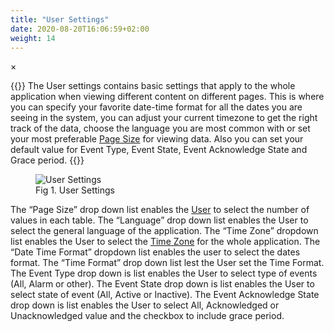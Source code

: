 ```yaml
---
title: "User Settings"
date: 2020-08-20T16:06:59+02:00
weight: 14
---
```


<!-- The Modal -->
<div id="myModal" class="modal">
  <span class="close">&times;</span>
  <img class="modal-content" id="img01">
  <div id="caption"></div>
</div>

{{<lead>}}
The User settings contains basic settings that apply to the whole application when viewing different content on different pages. This is where you can specify your favorite date-time format for all the dates you are seeing in the system, you can adjust your current timezone to get the right track of the data, choose the language you are most common with or set your most preferable [Page Size](/glossary#page-size) for viewing data. Also you can set your default value for Event Type, Event State, Event Acknowledge State and Grace period.
{{</lead>}}

<figure class="image_container">
    <img class="center_image myImg" onClick="reply_click(this)"  id="user_settings" src="/user-settings.png" alt="User Settings">
    <figcaption >Fig 1. User Settings</figcaption>
</figure>

The “Page Size” drop down list enables the [User](/glossary#user) to select the number of values in each table. The “Language” drop down list enables the User to select the general language of the application. The “Time Zone” dropdown list enables the User to select the [Time Zone](/glossary#time-zone) for the whole application. The “Date Time Format” dropdown list enables the user to select the dates format. The “Time Format” drop down list lest the User set the Time Format. The Event Type drop down is list enables the User to select type of events (All, Alarm or other). The Event State drop down is list enables the User to select state of event (All, Active or Inactive). The Event Acknowledge State drop down is list enables the User to select All, Acknowledged or Unacknowledged value and the checkbox to include grace period.

<script>
// Get the modal
var modal = document.getElementById("myModal");

var modalImg = document.getElementById("img01");
var captionText = document.getElementById("caption");
function reply_click(img)
{
    modal.style.display = "block";
    modalImg.src = img.src;
    captionText.innerHTML = img.alt;
}

modal.onclick = function() { 
  modal.style.display = "none";
}

document.addEventListener('keyup', function(e) {
    if (e.keyCode == 27) {
        modal.style.display = "none";
    }
});
</script>